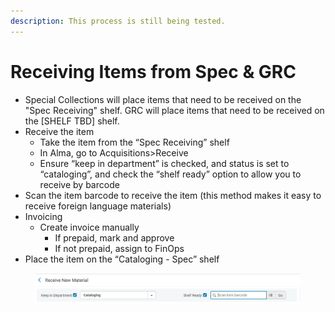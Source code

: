```yaml
---
description: This process is still being tested.
---
```


# Receiving Items from Spec & GRC

* Special Collections will place items that need to be received on the "Spec Receiving" shelf. GRC will place items that need to be received on the \[SHELF TBD] shelf.
* Receive the item
  * Take the item from the “Spec Receiving” shelf
  * In Alma, go to Acquisitions>Receive
  * Ensure “keep in department” is checked, and status is set to “cataloging”, and check the “shelf ready” option to allow you to receive by barcode
* Scan the item barcode to receive the item (this method makes it easy to receive foreign language materials)
* Invoicing
  * Create invoice manually
    * If prepaid, mark and approve
    * If not prepaid, assign to FinOps
* Place the item on the “Cataloging - Spec” shelf

<figure><img src="../../../.gitbook/assets/image (1) (2).png" alt="Receiving new material box for items"><figcaption></figcaption></figure>
